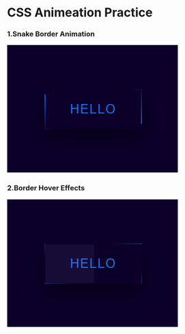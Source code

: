 # CSS Animeation Practice


### 1.Snake Border Animation

![hello](./1.SnakeBorderAnimation/demo_gif.gif)


### 2.Border Hover Effects

![hello](./2.BorderHoverEffects/demo_gif.gif)
